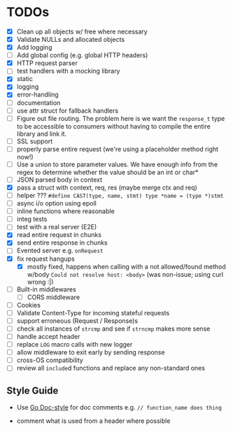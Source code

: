 # TODOs

- [x] Clean up all objects w/ free where necessary
- [x] Validate NULLs and allocated objects
- [x] Add logging
- [ ] Add global config (e.g. global HTTP headers)
- [x] HTTP request parser
- [ ] test handlers with a mocking library
- [x] static
- [x] logging
- [x] error-handling
- [ ] documentation
- [ ] use attr struct for fallback handlers
- [ ] Figure out file routing. The problem here is we want the `response_t` type to be accessible to consumers without having to compile the entire library and link it.
- [ ] SSL support
- [ ] properly parse entire request (we're using a placeholder method right now!)
- [ ] Use a union to store parameter values. We have enough info from the regex to determine whether the value should be an int or char*
- [ ] JSON parsed body in context
- [x] pass a struct with context, req, res (maybe merge ctx and req)
- [ ] helper ??? `#define CAST(type, name, stmt) type *name = (type *)stmt`
- [ ] async i/o option using epoll
- [ ] inline functions where reasonable
- [ ] integ tests
- [ ] test with a real server (E2E)
- [x] read entire request in chunks
- [x] send entire response in chunks
- [ ] Evented server e.g. `onRequest`
- [x] fix request hangups
  - [x] mostly fixed, happens when calling with a not allowed/found method w/body `Could not resolve host: <body>` (was non-issue; using curl wrong :|)
- [ ] Built-in middlewares
  - [ ] CORS middleware
- [ ] Cookies
- [ ] Validate Content-Type for incoming stateful requests
- [ ] support erroneous (Request / Response)s
- [ ] check all instances of `strcmp` and see if `strncmp` makes more sense
- [ ] handle accept header
- [ ] replace `LOG` macro calls with new logger
- [ ] allow middleware to exit early by sending response
- [ ] cross-OS compatibility
- [ ] review all `include`d functions and replace any non-standard ones

## Style Guide
- Use [Go Doc-style](https://tip.golang.org/doc/comment) for doc  comments e.g. `// function_name does thing`

- comment what is used from a header where possible
